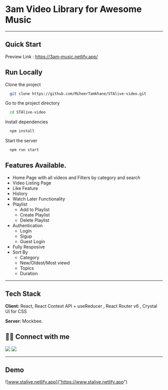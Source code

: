 # 3am Video Library for Awesome Music

---

## Quick Start

Preview Link : https://3am-music.netlify.app/

## Run Locally

Clone the project

```bash
  git clone https://github.com/MiheerTamkhane/STAlive-video.git
```

Go to the project directory

```bash
  cd STAlive-video
```

Install dependencies

```bash
  npm install
```

Start the server

```bash
  npm run start
```

## Features Available.

- Home Page with all videos and Filters by category and search
- Video Listing Page
- Like Feature
- History
- Watch Later Functionality
- Playlist
  - Add to Playlist
  - Create Playlist
  - Delete Playlist
- Authentication
  - Login
  - Sigup
  - Guest Login
- Fully Resposive
- Sort By
  - Category
  - New/Oldest/Most viewd
  - Topics
  - Duration

---

## Tech Stack

**Client:** React, React Context API + useReducer , React Router v6 , Crystal UI for CSS

**Server:** Mockbee.

## 👨‍💻 Connect with me

<a href="https://twitter.com/miheertamkhane"><img src="https://img.shields.io/badge/Twitter-1DA1F2?style=for-the-badge&logo=twitter&logoColor=white"/></a>
<a href="https://www.linkedin.com/in/miheer-tamkhane-19417b19a/"><img src="https://img.shields.io/badge/LinkedIn-0077B5?style=for-the-badge&logo=linkedin&logoColor=white"/></a>

---

## Demo

![www.stalive.netlify.app]("https://www.stalive.netlify.app")
